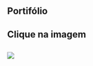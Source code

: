 ## Portifólio

<h2>Clique na imagem<h2>
<a href="https://rafael-moratti.github.io/Portifolio/" target="_blank"><img src="https://user-images.githubusercontent.com/104304589/195998100-9e732e19-c984-4328-8b08-32dceacb0040.png" /></a>

